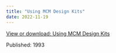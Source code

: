 ```yaml
---
title: "Using MCM Design Kits"
date: 2022-11-19
---
```


[View or download: Using MCM Design Kits](https://docdevel2.github.io/jcportfolio/Using-MCM-Design-Kits.pdf)

Published: 1993
